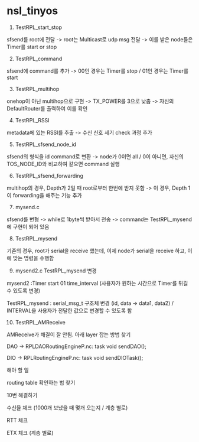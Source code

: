 # nsl_tinyos

1. TestRPL_start_stop

sfsend를 root에 전달 -> root는 Multicast로 udp msg 전달 -> 이를 받은 node들은 Timer를 start or stop


2. TestRPL_command

sfsend에 command를 추가 -> 00인 경우는 Timer를 stop / 01인 경우는 Timer를 start


3. TestRPL_multihop

onehop이 아닌 multihop으로 구현 -> TX_POWER를 3으로 낮춤 -> 자신의 DefaultRouter를 출력하여 이를 확인


4. TestRPL_RSSI

metadata에 있는 RSSI를 추출 -> 수신 신호 세기 check 과정 추가


5. TestRPL_sfsend_node_id

sfsend의 형식을 id command로 변환 -> node가 0이면 all / 0이 아니면, 자신의 TOS_NODE_ID와 비교하여 같으면 command 실행


6. TestRPL_sfsend_forwarding

multihop의 경우, Depth가 2일 때 root로부터 한번에 받지 못함 -> 이 경우, Depth 1이 forwarding을 해주는 기능 추가

7. mysend.c

sfsend를 변형 -> while로 1byte씩 받아서 전송 -> command는 TestRPL_mysend에 구현이 되어 있음


8. TestRPL_mysend

기존의 경우, root가 serial을 receive 했는데, 이제 node가 serial을 receive 하고, 이에 맞는 명령을 수행함

9. mysend2.c TestRPL_mysend 변경

mysend2 :Timer start 01 time_interval (사용자가 원하는 시간으로 Timer를 튀길 수 있도록 변경)

TestRPL_mysend : serial_msg_t 구조체 변경 (id, data -> data1, data2) / INTERVAL을 사용자가 전달한 값으로 변경할 수 있도록 함


10. TestRPL_AMReceive

AMReceive가 해결이 잘 안됨. 아래 layer 잡는 방법 찾기



DAO -> RPLDAORoutingEngineP.nc:  task void sendDAO();

DIO -> RPLRoutingEngineP.nc:  task void sendDIOTask();




해야 할 일


routing table 확인하는 법 찾기

10번 해결하기

수신율 체크 (1000개 보냈을 때 몇개 오는지 / 계층 별로)

RTT 체크

ETX 체크 (계층 별로)

